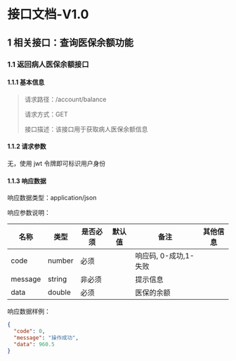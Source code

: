 # 接口文档-V1.0

## 1 相关接口：查询医保余额功能

### 1.1 返回病人医保余额接口

#### 1.1.1 基本信息

> 请求路径：/account/balance
>
> 请求方式：GET
>
> 接口描述：该接口用于获取病人医保余额信息

#### 1.1.2 请求参数

无，使用 jwt 令牌即可标识用户身份

#### 1.1.3 响应数据

响应数据类型：application/json

响应参数说明：

| 名称    | 类型   | 是否必须 | 默认值 | 备注                  | 其他信息 |
| ------- | ------ | -------- | ------ | --------------------- | -------- |
| code    | number | 必须     |        | 响应码, 0-成功,1-失败 |          |
| message | string | 非必须   |        | 提示信息              |          |
| data    | double | 必须     |        | 医保的余额            |          |

响应数据样例：

```json
{
  "code": 0,
  "message": "操作成功",
  "data": 960.5
}
```
